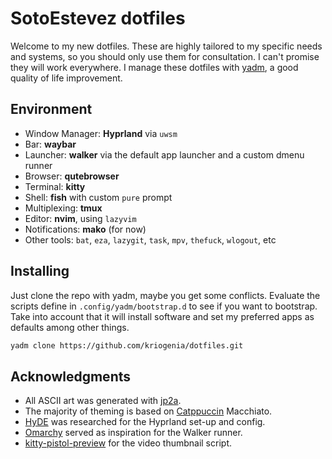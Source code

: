 # SotoEstevez dotfiles

Welcome to my new dotfiles. These are highly tailored to my specific needs and systems, so you should only use them for consultation. I can't promise they will work everywhere. I manage these dotfiles with [yadm](https://yadm.io/#), a good quality of life improvement.

## Environment

- Window Manager: **Hyprland** via `uwsm`
- Bar: **waybar**
- Launcher: **walker** via the default app launcher and a custom dmenu runner
- Browser: **qutebrowser**
- Terminal: **kitty**
- Shell: **fish** with custom `pure` prompt
- Multiplexing: **tmux**
- Editor: **nvim**, using `lazyvim`
- Notifications: **mako** (for now)
- Other tools: `bat`, `eza`, `lazygit`, `task`, `mpv`, `thefuck`, `wlogout`, etc

## Installing

Just clone the repo with yadm, maybe you get some conflicts. Evaluate the scripts define in `.config/yadm/bootstrap.d` to see if you want to bootstrap. Take into account that it will install software and set my preferred apps as defaults among other things.

```sh
yadm clone https://github.com/kriogenia/dotfiles.git
```

## Acknowledgments

- All ASCII art was generated with [jp2a](https://github.com/cslarsen/jp2a).
- The majority of theming is based on [Catppuccin](https://catppuccin.com/) Macchiato.
- [HyDE](https://github.com/HyDE-Project/HyDE) was researched for the Hyprland set-up and config.
- [Omarchy](https://github.com/basecamp/omarchy) served as inspiration for the Walker runner.
- [kitty-pistol-preview](https://github.com/duganchen/kitty-pistol-previewer) for the video thumbnail script.
